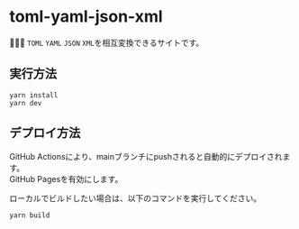 # toml-yaml-json-xml

🐆🐆🐆 `TOML` `YAML` `JSON` `XML`を相互変換できるサイトです。  

## 実行方法

```shell
yarn install
yarn dev
```

## デプロイ方法

GitHub Actionsにより、mainブランチにpushされると自動的にデプロイされます。  
GitHub Pagesを有効にします。  

ローカルでビルドしたい場合は、以下のコマンドを実行してください。  

```shell
yarn build
```
